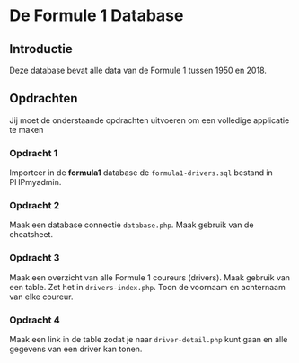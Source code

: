 # De Formule 1 Database

## Introductie

Deze database bevat alle data van de Formule 1 tussen 1950 en 2018. 

## Opdrachten

Jij moet de onderstaande opdrachten uitvoeren om een volledige applicatie te maken

### Opdracht 1

Importeer in de __formula1__ database de `formula1-drivers.sql` bestand in PHPmyadmin.

### Opdracht 2

Maak een database connectie `database.php`. Maak gebruik van de cheatsheet.

### Opdracht 3

Maak een overzicht van alle Formule 1 coureurs (drivers). Maak gebruik van een table. Zet het in `drivers-index.php`. Toon de voornaam en achternaam van elke coureur.

### Opdracht 4

Maak een link in de table zodat je naar `driver-detail.php` kunt gaan en alle gegevens van een driver kan tonen.
